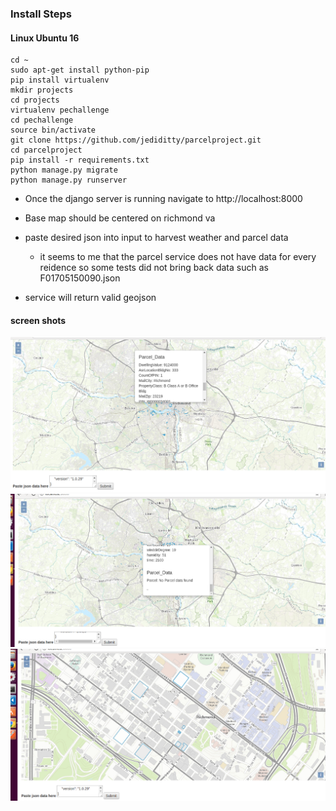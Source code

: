 ### Install Steps
#### Linux Ubuntu 16

```
cd ~
sudo apt-get install python-pip
pip install virtualenv
mkdir projects
cd projects
virtualenv pechallenge
cd pechallenge
source bin/activate
git clone https://github.com/jediditty/parcelproject.git
cd parcelproject
pip install -r requirements.txt
python manage.py migrate
python manage.py runserver
```

* Once the django server is running navigate to http://localhost:8000

* Base map should be centered on richmond va

* paste desired json into input to harvest weather and parcel data
    - it seems to me that the parcel service does not have data for every reidence so some tests did not bring back data such as F01705150090.json

* service will return valid geojson

#### screen shots

![screenshot1](screenshots/shot1.PNG)
![screenshot2](screenshots/shot2.PNG)
![screenshot2](screenshots/shot3.PNG)
